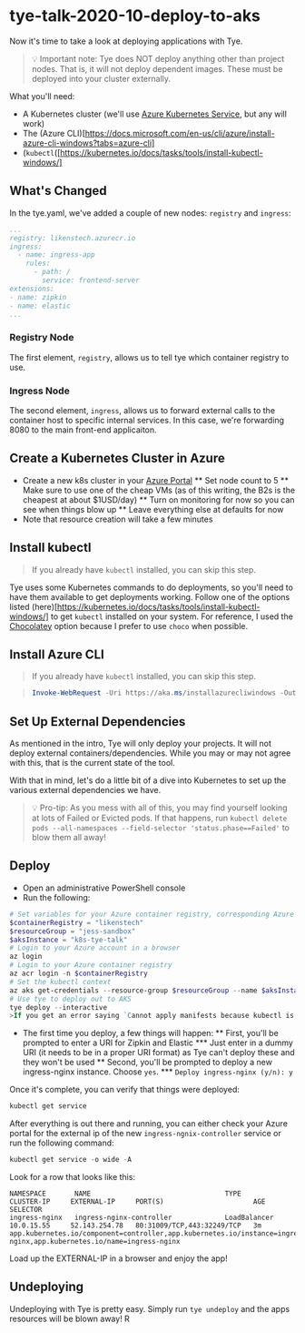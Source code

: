 
# tye-talk-2020-10-deploy-to-aks
Now it's time to take a look at deploying applications with Tye.

> :bulb: Important note: Tye does NOT deploy anything other than project nodes.  That is, it will not deploy dependent images.  These must be deployed into your cluster externally.

What you'll need:
* A Kubernetes cluster (we'll use [Azure Kubernetes Service](https://azure.microsoft.com/en-us/topic/what-is-kubernetes/), but any will work)
* The (Azure CLI)[https://docs.microsoft.com/en-us/cli/azure/install-azure-cli-windows?tabs=azure-cli]
* (`kubectl`([https://kubernetes.io/docs/tasks/tools/install-kubectl-windows/]

## What's Changed
In the tye.yaml, we've added a couple of new nodes: `registry` and `ingress`:
```yaml
...
registry: likenstech.azurecr.io
ingress:
  - name: ingress-app
    rules:
      - path: /
        service: frontend-server
extensions:
- name: zipkin
- name: elastic
...
```

### Registry Node
The first element, `registry`, allows us to tell tye which container registry to use.

### Ingress Node
The second element, `ingress`, allows us to forward external calls to the container host to specific internal services.  In this case, we're forwarding 8080 to the main front-end applicaiton.

## Create a Kubernetes Cluster in Azure
* Create a new k8s cluster in your [Azure Portal](https://portal.azure.com)
** Set node count to 5
** Make sure to use one of the cheap VMs (as of this writing, the B2s is the cheapest at about $1USD/day)
** Turn on monitoring for now so you can see when things blow up
** Leave everything else at defaults for now
* Note that resource creation will take a few minutes

## Install kubectl
>If you already have `kubectl` installed, you can skip this step.

Tye uses some Kubernetes commands to do deployments, so you'll need to have them available to get deployments working.
Follow one of the options listed (here)[https://kubernetes.io/docs/tasks/tools/install-kubectl-windows/] to get `kubectl` installed on your system.  For reference, I used the [Chocolatey](https://chocolatey.org) option because I prefer to use `choco` when possible.

## Install Azure CLI
>If you already have `kubectl` installed, you can skip this step.

>```powershell
>Invoke-WebRequest -Uri https://aka.ms/installazurecliwindows -OutFile .\AzureCLI.msi; Start-Process msiexec.exe -Wait -ArgumentList '/I AzureCLI.msi /quiet'; rm .\AzureCLI.msi
>```

## Set Up External Dependencies
As mentioned in the intro, Tye will only deploy your projects.  It will not deploy external containers/dependencies.  While you may or may not agree with this, that is the current state of the tool.

With that in mind, let's do a little bit of a dive into Kubernetes to set up the various external dependencies we have.

> :bulb: Pro-tip: As you mess with all of this, you may find yourself looking at lots of Failed or Evicted pods.  If that happens, run `kubectl delete pods --all-namespaces --field-selector 'status.phase==Failed'` to blow them all away!

## Deploy
* Open an administrative PowerShell console
* Run the following:
```powershell
# Set variables for your Azure container registry, corresponding Azure resource group, and AKS instance
$containerRegistry = "likenstech"
$resourceGroup = "jess-sandbox"
$aksInstance = "k8s-tye-talk"
# Login to your Azure account in a browser
az login 
# Login to your Azure container registry
az acr login -n $containerRegistry
# Set the kubectl context
az aks get-credentials --resource-group $resourceGroup --name $aksInstance
# Use tye to deploy out to AKS
tye deploy --interactive
>If you get an error saying `Cannot apply manifests because kubectl is not installed.`, please follow the steps above to install `kubectl`.
```
* The first time you deploy, a few things will happen:
** First, you'll be prompted to enter a URI for Zipkin and Elastic
*** Just enter in a dummy URI (it needs to be in a proper URI format) as Tye can't deploy these and they won't be used
** Second, you'll be prompted to deploy a new ingress-nginx instance.  Choose `yes`.
*** `Deploy ingress-nginx (y/n): y`

Once it's complete, you can verify that things were deployed:
```powershell
kubectl get service
```

After everything is out there and running, you can either check your Azure portal for the external ip of the new `ingress-ngnix-controller` service or run the following command:
```powershell
kubectl get service -o wide -A
```

Look for a row that looks like this:

```text
NAMESPACE       NAME                                 TYPE           CLUSTER-IP     EXTERNAL-IP     PORT(S)                      AGE     SELECTOR
ingress-nginx   ingress-nginx-controller             LoadBalancer   10.0.15.55     52.143.254.78   80:31009/TCP,443:32249/TCP   3m      app.kubernetes.io/component=controller,app.kubernetes.io/instance=ingress-nginx,app.kubernetes.io/name=ingress-nginx
```

Load up the EXTERNAL-IP in a browser and enjoy the app!

## Undeploying
Undeploying with Tye is pretty easy.  Simply run `tye undeploy` and the apps resources will be blown away!  R